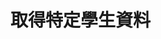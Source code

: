 # 取得特定學生資料

<api-endpoint openapi-path="./../openapi.yaml" endpoint="/branches/{branchId}/classes/{classId}/classTypes/{classTypeId}/students/{studentId}" method="GET"/>
